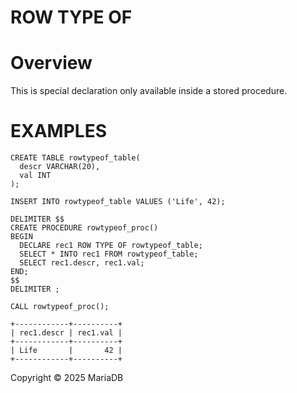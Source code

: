 
# ROW TYPE OF


# Overview


This is special declaration only available inside a stored procedure.


# EXAMPLES


```
CREATE TABLE rowtypeof_table(
  descr VARCHAR(20),
  val INT
);
```

```
INSERT INTO rowtypeof_table VALUES ('Life', 42);
```

```
DELIMITER $$
CREATE PROCEDURE rowtypeof_proc()
BEGIN
  DECLARE rec1 ROW TYPE OF rowtypeof_table;
  SELECT * INTO rec1 FROM rowtypeof_table;
  SELECT rec1.descr, rec1.val;
END;
$$
DELIMITER ;
```

```
CALL rowtypeof_proc();

+------------+----------+
| rec1.descr | rec1.val |
+------------+----------+
| Life       |       42 |
+------------+----------+
```


Copyright © 2025 MariaDB


